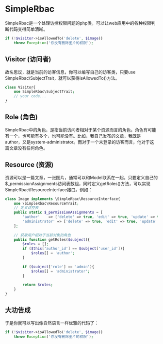 SimpleRbac
=========

SimpleRbac是一个处理访控权限问题的php类，可以让web应用中的各种权限判断代码变得简单清晰。
```php
if (!$visitor->isAllowedTo('delete', $image))
	throw Exception('你没有删除图片的权限');
```

## Visitor (访问者)
故名思议，就是当前的访客信息，你可以编写自己的访客类，只要use SimpleRbac\SubjectTrait，就可以获得isAllowedTo()方法。
```php
class Visitor{
	use SimpleRbac\SubjectTrait;
	// your code...
}
```

## Role (角色)
SimpleRbac中的角色，是指当前访问者相对于某个资源而言的角色，角色有可能有一个，也可能有多个，也可能没有。比如，我自己发布的文章，我既是author，又是system-administrator。而对于一个未登录的访客而言，他对于这篇文章没有任何角色。

## Resource (资源)
资源可以是一篇文章，一张图片，通常可以和Model联系在一起。只要定义自己的$_permissionAssignments访问表数组，同时定义getRoles()方法，可以实现SimpleRbac\ResourceInterface接口。例如：
```php
class Image implements \SimpleRbac\ResourceInterface{
	use \SimpleRbac\ResourceTrait;
	// 定义访控表
	public static $_permissionAssignments = [
		'author'	=> ['delete' => true, 'edit' => true, 'update' => true, 'close' => true,],
		'administrator'	=> ['delete' => true, 'edit' => true, 'update' => true, 'replace' => true,],
	];
	
	// 获取用户相对于当前对象的角色
	public function getRoles($subject){
		$roles = [];
		if ($this['author_id'] == $subject['user_id']){
			$roles[] = 'author';
		}
		
		if ($subject['role'] == 'admin'){
			$roles[] = 'administrator';
		}
		
		return $roles;
	}
}
```

## 大功告成
于是你就可以写出像自然语言一样优雅的代码了：
```php
if (!$visitor->isAllowedTo('delete', $image))
	throw Exception('你没有删除图片的权限');
```
